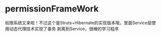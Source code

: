 ﻿# permissionFrameWork
权限系统又来啦！不过这个是Struts+Hibernate的实现版本哦，里面Service层使用动态代理技术实现了事务
剥离到Service，很棒的学习程序